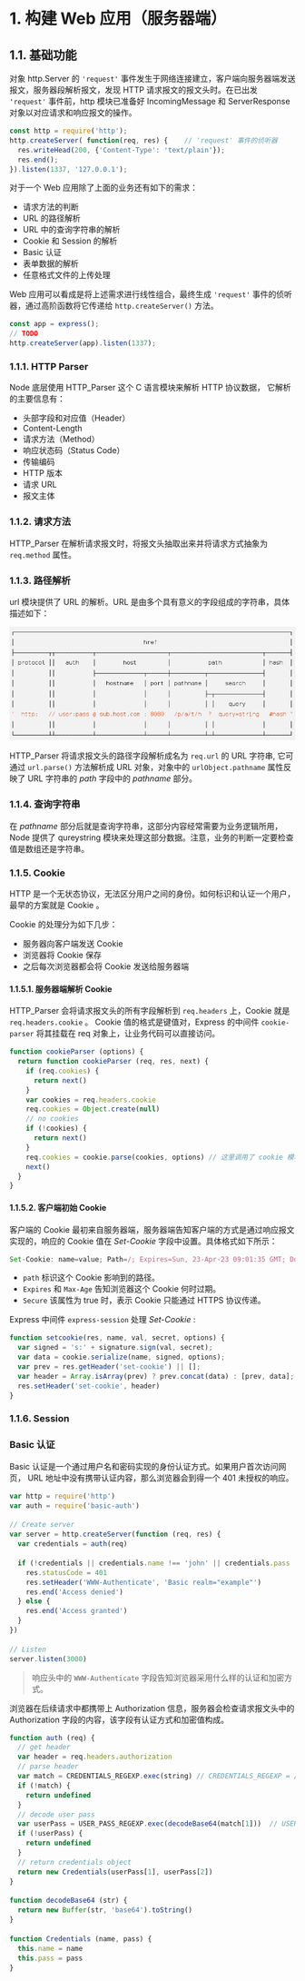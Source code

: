 # 1. 构建 Web 应用（服务器端）

## 1.1. 基础功能

对象 http.Server 的 ```'request'``` 事件发生于网络连接建立，客户端向服务器端发送报文，服务器段解析报文，发现 HTTP 请求报文的报文头时。在已出发 ```'request'``` 事件前，http 模块已准备好 IncomingMessage 和 ServerResponse 对象以对应请求和响应报文的操作。

```js
const http = require('http');
http.createServer( function(req, res) {    // 'request' 事件的侦听器
  res.writeHead(200, {'Content-Type': 'text/plain'});
  res.end();
}).listen(1337, '127.0.0.1');
```

对于一个 Web 应用除了上面的业务还有如下的需求：

- 请求方法的判断
- URL 的路径解析
- URL 中的查询字符串的解析
- Cookie 和 Session 的解析
- Basic 认证
- 表单数据的解析
- 任意格式文件的上传处理

Web 应用可以看成是将上述需求进行线性组合，最终生成 ```'request'``` 事件的侦听器，通过高阶函数将它传递给 ```http.createServer()``` 方法。

```js
const app = express();
// TODO
http.createServer(app).listen(1337);
```

### 1.1.1. HTTP Parser

Node 底层使用 HTTP_Parser 这个 C 语言模块来解析 HTTP 协议数据， 它解析的主要信息有：

- 头部字段和对应值（Header）
- Content-Length
- 请求方法（Method）
- 响应状态码（Status Code）
- 传输编码
- HTTP 版本
- 请求 URL
- 报文主体

### 1.1.2. 请求方法

HTTP_Parser 在解析请求报文时，将报文头抽取出来并将请求方式抽象为 ```req.method``` 属性。

### 1.1.3. 路径解析

url 模块提供了 URL 的解析。URL 是由多个具有意义的字段组成的字符串，具体描述如下：

![](https://raw.githubusercontent.com/szouc/nodejs_ouc/master/images/CH06/url_parser.png)

HTTP_Parser 将请求报文头的路径字段解析成名为 ```req.url``` 的 URL 字符串, 它可通过 ```url.parse()``` 方法解析成 URL 对象，对象中的 ```urlObject.pathname``` 属性反映了 URL 字符串的 *path* 字段中的 *pathname* 部分。

### 1.1.4. 查询字符串

在 *pathname* 部分后就是查询字符串，这部分内容经常需要为业务逻辑所用， Node 提供了 qureystring 模块来处理这部分数据。注意，业务的判断一定要检查值是数组还是字符串。

### 1.1.5. Cookie

HTTP 是一个无状态协议，无法区分用户之间的身份。如何标识和认证一个用户，最早的方案就是 Cookie 。

Cookie 的处理分为如下几步：

- 服务器向客户端发送 Cookie
- 浏览器将 Cookie 保存
- 之后每次浏览器都会将 Cookie 发送给服务器端

#### 1.1.5.1. 服务器端解析 Cookie

HTTP_Parser 会将请求报文头的所有字段解析到 ```req.headers``` 上，Cookie 就是 ```req.headers.cookie``` 。 Cookie 值的格式是键值对，Express 的中间件 ```cookie-parser``` 将其挂载在 req 对象上，让业务代码可以直接访问。

```js
function cookieParser (options) {
  return function cookieParser (req, res, next) {
    if (req.cookies) {
      return next()
    }
    var cookies = req.headers.cookie
    req.cookies = Object.create(null)
    // no cookies
    if (!cookies) {
      return next()
    }
    req.cookies = cookie.parse(cookies, options) // 这里调用了 cookie 模块 (https://github.com/jshttp/cookie)
    next()
  }
}
```

#### 1.1.5.2. 客户端初始 Cookie

客户端的 Cookie 最初来自服务器端，服务器端告知客户端的方式是通过响应报文实现的，响应的 Cookie 值在 *Set-Cookie* 字段中设置。具体格式如下所示：

```js
Set-Cookie: name=value; Path=/; Expires=Sun, 23-Apr-23 09:01:35 GMT; Domain=.domain.com;
```

- ```path``` 标识这个 Cookie 影响到的路径。
- ```Expires``` 和 ```Max-Age``` 告知浏览器这个 Cookie 何时过期。
- ```Secure``` 该属性为 true 时，表示 Cookie 只能通过 HTTPS 协议传递。

Express 中间件 ```express-session``` 处理 *Set-Cookie* :

```js
function setcookie(res, name, val, secret, options) {
  var signed = 's:' + signature.sign(val, secret);
  var data = cookie.serialize(name, signed, options);
  var prev = res.getHeader('set-cookie') || [];
  var header = Array.isArray(prev) ? prev.concat(data) : [prev, data];
  res.setHeader('set-cookie', header)
}
```

### 1.1.6. Session

### Basic 认证

Basic 认证是一个通过用户名和密码实现的身份认证方式。如果用户首次访问网页， URL 地址中没有携带认证内容，那么浏览器会到得一个 401 未授权的响应。

```js
var http = require('http')
var auth = require('basic-auth')

// Create server
var server = http.createServer(function (req, res) {
  var credentials = auth(req)

  if (!credentials || credentials.name !== 'john' || credentials.pass !== 'secret') {
    res.statusCode = 401
    res.setHeader('WWW-Authenticate', 'Basic realm="example"')
    res.end('Access denied')
  } else {
    res.end('Access granted')
  }
})

// Listen
server.listen(3000)
```

> 响应头中的 ```WWW-Authenticate``` 字段告知浏览器采用什么样的认证和加密方式。

浏览器在后续请求中都携带上 Authorization 信息，服务器会检查请求报文头中的 Authorization 字段的内容，该字段有认证方式和加密值构成。

```js
function auth (req) {
  // get header
  var header = req.headers.authorization
  // parse header
  var match = CREDENTIALS_REGEXP.exec(string) // CREDENTIALS_REGEXP = /^ *(?:[Bb][Aa][Ss][Ii][Cc]) +([A-Za-z0-9._~+/-]+=*) *$/
  if (!match) {
    return undefined
  }
  // decode user pass
  var userPass = USER_PASS_REGEXP.exec(decodeBase64(match[1]))  // USER_PASS_REGEXP = /^([^:]*):(.*)$/
  if (!userPass) {
    return undefined
  }
  // return credentials object
  return new Credentials(userPass[1], userPass[2])
}

function decodeBase64 (str) {
  return new Buffer(str, 'base64').toString()
}

function Credentials (name, pass) {
  this.name = name
  this.pass = pass
}
```